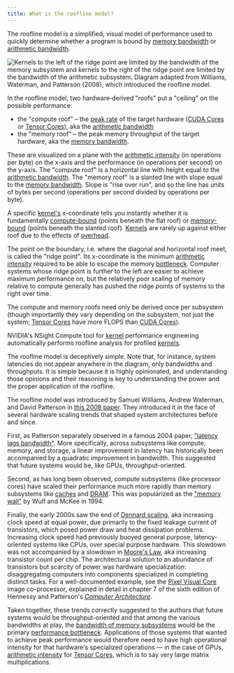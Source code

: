 ```yaml
---
title: What is the roofline model?
---
```


The roofline model is a simplified, visual model of performance used to quickly
determine whether a program is bound by
[memory bandwidth](/gpu-glossary/perf/memory-bandwidth) or
[arithmetic bandwidth](/gpu-glossary/perf/arithmetic-bandwidth).

![[Kernels](/gpu-glossary/device-software/kernel) to the left of the ridge point are [limited by the bandwidth of the memory subsystem](/gpu-glossary/perf/memory-bound) and [kernels](/gpu-glossary/device-software/kernel) to the right of the ridge point are [limited by the bandwidth of the arithmetic subsystem](/gpu-glossary/perf/compute-bound). Diagram adapted from [Williams, Waterman, and Patterson (2008)](https://people.eecs.berkeley.edu/~kubitron/cs252/handouts/papers/RooflineVyNoYellow.pdf), which introduced the roofline model.](themed-image://roofline-model.svg)

In the roofline model, two hardware‑derived "roofs" put a "ceiling" on the
possible performance:

- the "compute roof" – the [peak rate](/gpu-glossary/perf/peak-rate) of the
  target hardware
  ([CUDA Cores](modal.com/gpu-glossary/device-hardware/cuda-core) or
  [Tensor Cores](/gpu-glossary/device-hardware/tensor-core)), aka the
  [arithmetic bandwidth](/gpu-glossary/perf/arithmetic-bandwidth)
- the "memory roof" – the peak memory throughput of the target hardware, aka the
  [memory bandwidth](/gpu-glossary/perf/memory-bandwidth).

These are visualized on a plane with the
[arithmetic intensity](/gpu-glossary/perf/arithmetic-intensity) (in operations
per byte) on the x-axis and the performance (in operations per second) on the
y-axis. The "compute roof" is a horizontal line with height equal to the
[arithmetic bandwidth](/gpu-glossary/perf/arithmetic-bandwidth). The "memory
roof" is a slanted line with slope equal to the
[memory bandwidth](/gpu-glossary/perf/memory-bandwidth). Slope is "rise over
run", and so the line has units of bytes per second (operations per second
divided by operations per byte).

A specific [kernel's](/gpu-glossary/device-software/kernel) x-coordinate tells
you instantly whether it is fundamentally
[compute-bound](/gpu-glossary/perf/compute-bound) (points beneath the flat roof)
or [memory-bound](/gpu-glossary/perf/memory-bound) (points beneath the slanted
roof). [Kernels](/gpu-glossary/device-software/kernel) are rarely up against
either roof due to the effects of [overhead](/gpu-glossary/perf/overhead).

The point on the boundary, i.e. where the diagonal and horizontal roof meet, is
called the "ridge point". Its x-coordinate is the minimum
[arithmetic intensity](/gpu-glossary/perf/arithmetic-intensity) required to be
able to escape the memory
[bottleneck](/gpu-glossary/perf/performance-bottleneck). Computer systems whose
ridge point is further to the left are easier to achieve maximum performance on,
but the relatively poor scaling of memory relative to compute generally has
pushed the ridge points of systems to the right over time.

The compute and memory roofs need only be derived once per subsystem (though
importantly they vary depending on the subsystem, not just the system;
[Tensor Cores](/gpu-glossary/device-hardware/tensor-core) have more FLOPS than
[CUDA Cores](modal.com/gpu-glossary/device-hardware/cuda-core)).

NVIDIA's NSight Compute tool for [kernel](/gpu-glossary/device-software/kernel)
performance engineering automatically performs roofline analysis for profiled
[kernels](/gpu-glossary/device-software/kernel).

The roofline model is deceptively simple. Note that, for instance, system
latencies do not appear anywhere in the diagram, only bandwidths and
throughputs. It is simple because it is highly opinionated, and understanding
those opinions and their reasoning is key to understanding the power and the
proper application of the roofline.

The roofline model was introduced by Samuel Williams, Andrew Waterman, and David
Patterson in
[this 2008 paper](https://people.eecs.berkeley.edu/~kubitron/cs252/handouts/papers/RooflineVyNoYellow.pdf).
They introduced it in the face of several hardware scaling trends that shaped
system architectures before and since.

First, as Patterson separately observed in a famous 2004 paper,
["latency lags bandwidth"](https://dl.acm.org/doi/pdf/10.1145/1022594.1022596).
More specifically, across subsystems like compute, memory, and storage, a linear
improvement in latency has historically been accompanied by a quadratic
improvement in bandwidth. This suggested that future systems would be, like
GPUs, throughput-oriented.

Second, as has long been observed, compute subsystems (like processor cores)
have scaled their performance much more rapidly than memory subsystems like
[caches](/gpu-glossary/device-hardware/l1-data-cache) and
[DRAM](/gpu-glossary/device-hardware/gpu-ram). This was popularized as the
["memory wall"](https://www.eecs.ucf.edu/~lboloni/Teaching/EEL5708_2006/slides/wulf94.pdf)
by Wulf and McKee in 1994.

Finally, the early 2000s saw the end of
[Dennard scaling](https://en.wikipedia.org/wiki/Dennard_scaling), aka increasing
clock speed at equal power, due primarily to the fixed leakage current of
transistors, which posed power draw and heat dissipation problems. Increasing
clock speed had previously buoyed general purpose, latency-oriented systems like
CPUs, over special purpose hardware. This slowdown was not accompanied by a
slowdown in [Moore's Law](https://en.wikipedia.org/wiki/Moore%27s_law), aka
increasing transistor count per chip. The architectural solution to an abundance
of transistors but scarcity of power was hardware specialization: disaggregating
computers into components specialized in completing distinct tasks. For a
well-documented example, see the
[Pixel Visual Core](https://blog.google/products/pixel/pixel-visual-core-image-processing-and-machine-learning-pixel-2/)
image co-processor, explained in detail in chapter 7 of the sixth edition of
Hennessy and Patterson's
[_Computer Architecture_](https://archive.org/details/computerarchitectureaquantitativeapproach6thedition/page/n13/mode/2up).

Taken together, these trends correctly suggested to the authors that future
systems would be throughput-oriented and that among the various bandwidths at
play, the [bandwidth of memory subsystems](/gpu-glossary/perf/memory-bandwidth)
would be the primary
[performance bottleneck](/gpu-glossary/perf/performance-bottleneck).
Applications of those systems that wanted to achieve peak performance would
therefore need to have high operational intensity for that hardware's
specialized operations — in the case of GPUs,
[arithmetic intensity](/gpu-glossary/perf/arithmetic-intensity) for
[Tensor Cores](/gpu-glossary/perf/tensor-core), which is to say very large
matrix multiplications.
